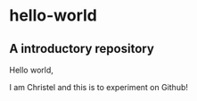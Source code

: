 # hello-world
## A introductory repository
Hello world,

I am Christel and this is to experiment on Github!

